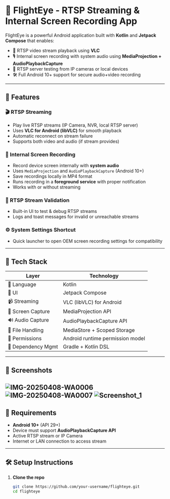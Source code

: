 # 🎥 FlightEye - RTSP Streaming & Internal Screen Recording App

FlightEye is a powerful Android application built with **Kotlin** and **Jetpack Compose** that enables:
- 📡 RTSP video stream playback using **VLC**
- 🎙️ Internal screen recording with system audio using **MediaProjection + AudioPlaybackCapture**
- 🧩 RTSP server testing from IP cameras or local devices
- 🛠️ Full Android 10+ support for secure audio+video recording

---

## 🚀 Features

### 🎬 RTSP Streaming
- Play live RTSP streams (IP Camera, NVR, local RTSP server)
- Uses **VLC for Android (libVLC)** for smooth playback
- Automatic reconnect on stream failure
- Supports both video and audio (if stream provides)

### 📲 Internal Screen Recording
- Record device screen internally with **system audio**
- Uses `MediaProjection` and `AudioPlaybackCapture` (Android 10+)
- Save recordings locally in MP4 format
- Runs recording in a **foreground service** with proper notification
- Works with or without streaming

### 🧪 RTSP Stream Validation
- Built-in UI to test & debug RTSP streams
- Logs and toast messages for invalid or unreachable streams

### ⚙️ System Settings Shortcut
- Quick launcher to open OEM screen recording settings for compatibility

---

## 🧰 Tech Stack

| Layer              | Technology                        |
|--------------------|------------------------------------|
| 🧠 Language         | Kotlin                             |
| 🎨 UI               | Jetpack Compose                    |
| 📹 Streaming        | VLC (libVLC) for Android           |
| 🎥 Screen Capture   | MediaProjection API                |
| 🔊 Audio Capture    | AudioPlaybackCapture API           |
| 📂 File Handling    | MediaStore + Scoped Storage        |
| 🧾 Permissions      | Android runtime permission model   |
| 🧼 Dependency Mgmt  | Gradle + Kotlin DSL                |

---

## 📸 Screenshots
![IMG-20250408-WA0006](https://github.com/user-attachments/assets/bb79d54a-ea38-452b-9f5e-faced4e1784f)
![IMG-20250408-WA0007](https://github.com/user-attachments/assets/5e645213-a207-4652-99a0-e019c063382e)
![Screenshot_1](https://github.com/user-attachments/assets/fd222ae7-5c0a-45d3-9d76-1063c5064bab)
---

## 📲 Requirements

- **Android 10+** (API 29+)
- Device must support **AudioPlaybackCapture API**
- Active RTSP stream or IP Camera
- Internet or LAN connection to access stream

---

## 🛠️ Setup Instructions

1. **Clone the repo**
   ```bash
   git clone https://github.com/your-username/flighteye.git
   cd flighteye
